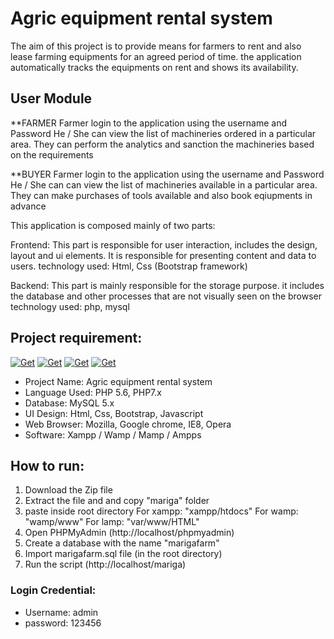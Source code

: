 # Agric equipment rental system
The aim of this project is to provide means for farmers to rent and also lease farming 
equipments for an agreed period of time. the application automatically 
tracks the equipments on rent and shows its availability.


## User Module
**FARMER
Farmer login to the application using the username and Password He / She can view 
the list of machineries ordered in a particular area. 
They can perform the analytics and sanction the machineries based on the requirements

**BUYER
Farmer login to the application using the username and Password He / She can can view
the list of machineries available in a particular area.
They can make purchases of tools available and also book eqiupments in advance


This application is composed mainly of two parts:

Frontend:
This part is responsible for user interaction, includes the design, layout and ui elements.
It is responsible for presenting content and data to users.
technology used: Html, Css (Bootstrap framework)

Backend:
This part is mainly responsible for the storage purpose.
it includes the database and other processes 
that are not visually seen on the browser
technology used: php, mysql

## Project requirement:
[![Get](https://img.shields.io/badge/Xampp-#fb7a24)](https://www.gnu.org/licenses/gpl-3.0)
[![Get](https://img.shields.io/badge/Wamp-#ffaf04)](https://www.gnu.org/licenses/gpl-3.0)
[![Get](https://img.shields.io/badge/Mamp-#f76c27)](https://www.gnu.org/licenses/gpl-3.0)
[![Get](https://img.shields.io/badge/Ampps-#7f00ff)](https://www.gnu.org/licenses/gpl-3.0)
- Project Name: Agric equipment rental system
- Language Used: PHP 5.6, PHP7.x
- Database: MySQL 5.x
- UI Design: Html, Css, Bootstrap, Javascript
- Web Browser: Mozilla, Google chrome, IE8, Opera
- Software: Xampp / Wamp / Mamp / Ampps

## How to run:
1) Download the Zip file
2) Extract the file and and copy "mariga" folder
3) paste inside root directory
For xampp: "xampp/htdocs"
For wamp:  "wamp/www"
For lamp:  "var/www/HTML"
4) Open PHPMyAdmin (http://localhost/phpmyadmin)
5) Create a database with the name "marigafarm"
6) Import marigafarm.sql file (in the root directory)
7) Run the script (http://localhost/mariga)

### Login Credential:
* Username: admin
* password: 123456


